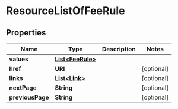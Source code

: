

# ResourceListOfFeeRule


## Properties

| Name | Type | Description | Notes |
|------------ | ------------- | ------------- | -------------|
|**values** | [**List&lt;FeeRule&gt;**](FeeRule.md) |  |  |
|**href** | **URI** |  |  [optional] |
|**links** | [**List&lt;Link&gt;**](Link.md) |  |  [optional] |
|**nextPage** | **String** |  |  [optional] |
|**previousPage** | **String** |  |  [optional] |



